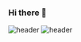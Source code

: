 ### Hi there 👋
![header](https://capsule-render.vercel.app/api?type=transparent)
![header](https://capsule-render.vercel.app/api?type=slice)
